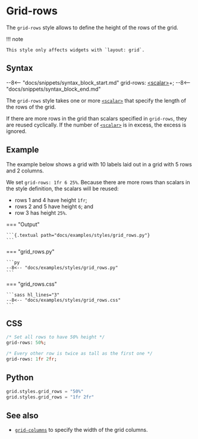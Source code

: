# Grid-rows

The `grid-rows` style allows to define the height of the rows of the grid.

!!! note

    This style only affects widgets with `layout: grid`.

## Syntax

--8<-- "docs/snippets/syntax_block_start.md"
grid-rows: <a href="../../css_types/scalar">&lt;scalar&gt;</a>+;
--8<-- "docs/snippets/syntax_block_end.md"

The `grid-rows` style takes one or more [`<scalar>`](../../css_types/scalar.md) that specify the length of the rows of the grid.

If there are more rows in the grid than scalars specified in `grid-rows`, they are reused cyclically.
If the number of [`<scalar>`](../../css_types/scalar.md) is in excess, the excess is ignored.

## Example

The example below shows a grid with 10 labels laid out in a grid with 5 rows and 2 columns.

We set `grid-rows: 1fr 6 25%`.
Because there are more rows than scalars in the style definition, the scalars will be reused:

 - rows 1 and 4 have height `1fr`;
 - rows 2 and 5 have height `6`; and
 - row 3 has height `25%`.


=== "Output"

    ```{.textual path="docs/examples/styles/grid_rows.py"}
    ```

=== "grid_rows.py"

    ```py
    --8<-- "docs/examples/styles/grid_rows.py"
    ```

=== "grid_rows.css"

    ```sass hl_lines="3"
    --8<-- "docs/examples/styles/grid_rows.css"
    ```

## CSS

```sass
/* Set all rows to have 50% height */
grid-rows: 50%;

/* Every other row is twice as tall as the first one */
grid-rows: 1fr 2fr;
```

## Python

```py
grid.styles.grid_rows = "50%"
grid.styles.grid_rows = "1fr 2fr"
```

## See also

 - [`grid-columns`](./grid_columns.md) to specify the width of the grid columns.
